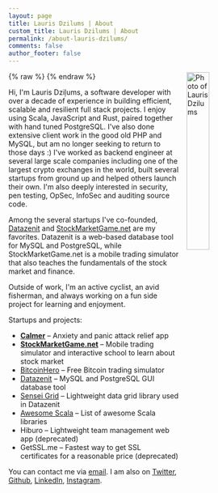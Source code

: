 ```yaml
---
layout: page
title: Lauris Dzilums | About
custom_title: Lauris Dzilums | About
permalink: /about-lauris-dzilums/
comments: false
author_footer: false
---
```


{% raw %}
<a href="/images/lauris_dzilums-lg.png" title="View larger picture"><img src="/images/lauris_dzilums-sm.png" alt="Photo of Lauris Dzilums"
style="float:right;width:30%;max-width:210px;margin-left:15px;"/></a>
{% endraw %}

Hi, I'm Lauris Dziļums, a software developer with over a decade of experience in building efficient, scalable and resilient full stack projects. I enjoy using Scala, JavaScript and Rust, paired together with hand tuned PostgreSQL. I've also done extensive client work in the good old PHP and MySQL, but am no longer seeking to return to those days :) I've worked as backend engineer at several large scale companies including one of the largest crypto exchanges in the world, built several startups from ground up and helped others launch their own. I'm also deeply interested in security, pen testing, OpSec, InfoSec and auditing source code.

Among the several startups I've co-founded, [Datazenit](https://datazenit.com/) and [StockMarketGame.net](https://stockmarketgame.net/) are my favorites. Datazenit is a web-based database tool for MySQL and PostgreSQL, while StockMarketGame.net is a mobile trading simulator that also teaches the fundamentals of the stock market and finance.

Outside of work, I'm an active cyclist, an avid fisherman, and always working on a fun side project for learning and enjoyment.

Startups and projects:

* **[Calmer](https://gocalmer.com/)** – Anxiety and panic attack relief app
* **[StockMarketGame.net](https://stockmarketgame.net)** – Mobile trading simulator and interactive school to learn about stock market
* [BitcoinHero](https://bitcoinhero.me) – Free Bitcoin trading simulator
* [Datazenit](http://datazenit.com) – MySQL and PostgreSQL GUI database tool
* [Sensei Grid](https://datazenit.com/static/sensei-grid/examples/index.html) – Lightweight data grid library used in Datazenit
* [Awesome Scala](https://github.com/lauris/awesome-scala) –  List of awesome Scala libraries
* Hiburo – Lightweight team management web app (deprecated)
* GetSSL.me – Fastest way to get SSL certificates for a reasonable price (deprecated)

You can contact me via [email](mailto:lauris@discuss.lv).
I am also on
[Twitter](http://twitter.com/lauriswat),
[Github](http://github.com/lauris),
[LinkedIn](https://www.linkedin.com/in/laurisdzilums),
[Instagram](https://www.instagram.com/laurisdzilums/).
